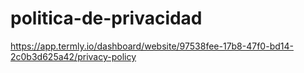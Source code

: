 # politica-de-privacidad

https://app.termly.io/dashboard/website/97538fee-17b8-47f0-bd14-2c0b3d625a42/privacy-policy
